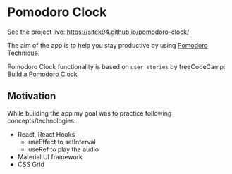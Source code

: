 # Pomodoro Clock

See the project live: https://sitek94.github.io/pomodoro-clock/

The aim of the app is to help you stay productive by using [Pomodoro Technique](https://francescocirillo.com/pages/pomodoro-technique).

Pomodoro Clock functionality is based on `user stories` by freeCodeCamp:
[Build a Pomodoro Clock](https://www.freecodecamp.org/learn/front-end-libraries/front-end-libraries-projects/build-a-pomodoro-clock)

## Motivation

While building the app my goal was to practice following concepts/technologies:
* React, React Hooks
  * useEffect to setInterval
  * useRef to play the audio 
* Material UI framework
* CSS Grid
